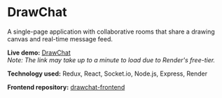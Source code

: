 # DrawChat
A single-page application with collaborative rooms that share a drawing canvas and real-time message feed.

**Live demo:** [DrawChat](https://drawchat.onrender.com/)  
_Note: The link may take up to a minute to load due to Render's free-tier._

**Technology used:** Redux, React, Socket.io, Node.js, Express, Render

**Frontend repository:** [drawchat-frontend](https://github.com/emilyzhang625/drawchat-frontend)
